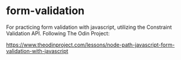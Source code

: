 # form-validation
For practicing form validation with javascript, utilizing the Constraint
Validation API. Following The Odin Project:

https://www.theodinproject.com/lessons/node-path-javascript-form-validation-with-javascript
